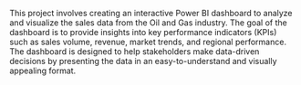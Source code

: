 This project involves creating an interactive Power BI dashboard to analyze and visualize the sales data from the Oil and Gas industry. The goal of the dashboard is to provide insights into key performance indicators (KPIs) such as sales volume, revenue, market trends, and regional performance. The dashboard is designed to help stakeholders make data-driven decisions by presenting the data in an easy-to-understand and visually appealing format.
